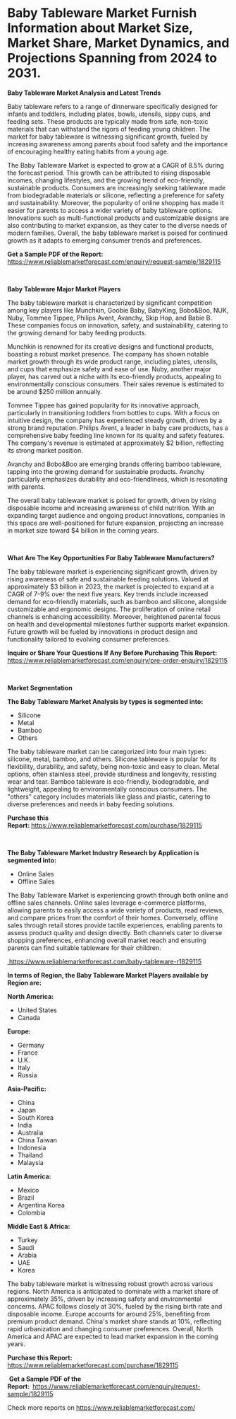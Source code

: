 <p><h1>Baby Tableware Market Furnish Information about Market Size, Market Share, Market Dynamics, and Projections Spanning from 2024 to 2031.</h1></p><p><strong>Baby Tableware Market Analysis and Latest Trends</strong></p>
<p><p>Baby tableware refers to a range of dinnerware specifically designed for infants and toddlers, including plates, bowls, utensils, sippy cups, and feeding sets. These products are typically made from safe, non-toxic materials that can withstand the rigors of feeding young children. The market for baby tableware is witnessing significant growth, fueled by increasing awareness among parents about food safety and the importance of encouraging healthy eating habits from a young age.</p><p>The Baby Tableware Market is expected to grow at a CAGR of 8.5% during the forecast period. This growth can be attributed to rising disposable incomes, changing lifestyles, and the growing trend of eco-friendly, sustainable products. Consumers are increasingly seeking tableware made from biodegradable materials or silicone, reflecting a preference for safety and sustainability. Moreover, the popularity of online shopping has made it easier for parents to access a wider variety of baby tableware options. Innovations such as multi-functional products and customizable designs are also contributing to market expansion, as they cater to the diverse needs of modern families. Overall, the baby tableware market is poised for continued growth as it adapts to emerging consumer trends and preferences.</p></p>
<p><strong>Get a Sample PDF of the Report:&nbsp;</strong> <a href="https://www.reliablemarketforecast.com/enquiry/request-sample/1829115?utm_campaign=1134&utm_medium=2&utm_source=Github&utm_content=ia&utm_term=30122024&utm_id=baby-tableware">https://www.reliablemarketforecast.com/enquiry/request-sample/1829115</a></p>
<p>&nbsp;</p>
<p><strong>Baby Tableware Major Market Players</strong></p>
<p><p>The baby tableware market is characterized by significant competition among key players like Munchkin, Goobie Baby, BabyKing, Bobo&Boo, NUK, Nuby, Tommee Tippee, Philips Avent, Avanchy, Skip Hop, and Babie B. These companies focus on innovation, safety, and sustainability, catering to the growing demand for baby feeding products. </p><p>Munchkin is renowned for its creative designs and functional products, boasting a robust market presence. The company has shown notable market growth through its wide product range, including plates, utensils, and cups that emphasize safety and ease of use. Nuby, another major player, has carved out a niche with its eco-friendly products, appealing to environmentally conscious consumers. Their sales revenue is estimated to be around $250 million annually.</p><p>Tommee Tippee has gained popularity for its innovative approach, particularly in transitioning toddlers from bottles to cups. With a focus on intuitive design, the company has experienced steady growth, driven by a strong brand reputation. Philips Avent, a leader in baby care products, has a comprehensive baby feeding line known for its quality and safety features. The company's revenue is estimated at approximately $2 billion, reflecting its strong market position.</p><p>Avanchy and Bobo&Boo are emerging brands offering bamboo tableware, tapping into the growing demand for sustainable products. Avanchy particularly emphasizes durability and eco-friendliness, which is resonating with parents.</p><p>The overall baby tableware market is poised for growth, driven by rising disposable income and increasing awareness of child nutrition. With an expanding target audience and ongoing product innovations, companies in this space are well-positioned for future expansion, projecting an increase in market size toward $4 billion in the coming years.</p></p>
<p>&nbsp;</p>
<p><strong>What Are The Key Opportunities For Baby Tableware Manufacturers?</strong></p>
<p><p>The baby tableware market is experiencing significant growth, driven by rising awareness of safe and sustainable feeding solutions. Valued at approximately $3 billion in 2023, the market is projected to expand at a CAGR of 7-9% over the next five years. Key trends include increased demand for eco-friendly materials, such as bamboo and silicone, alongside customizable and ergonomic designs. The proliferation of online retail channels is enhancing accessibility. Moreover, heightened parental focus on health and developmental milestones further supports market expansion. Future growth will be fueled by innovations in product design and functionality tailored to evolving consumer preferences.</p></p>
<p><strong>Inquire or Share Your Questions If Any Before Purchasing This Report:</strong> <a href="https://www.reliablemarketforecast.com/enquiry/pre-order-enquiry/1829115?utm_campaign=1134&utm_medium=2&utm_source=Github&utm_content=ia&utm_term=30122024&utm_id=baby-tableware">https://www.reliablemarketforecast.com/enquiry/pre-order-enquiry/1829115</a></p>
<p>&nbsp;</p>
<p><strong>Market Segmentation</strong></p>
<p><strong>The Baby Tableware Market Analysis by types is segmented into:</strong></p>
<p><ul><li>Silicone</li><li>Metal</li><li>Bamboo</li><li>Others</li></ul></p>
<p><p>The baby tableware market can be categorized into four main types: silicone, metal, bamboo, and others. Silicone tableware is popular for its flexibility, durability, and safety, being non-toxic and easy to clean. Metal options, often stainless steel, provide sturdiness and longevity, resisting wear and tear. Bamboo tableware is eco-friendly, biodegradable, and lightweight, appealing to environmentally conscious consumers. The "others" category includes materials like glass and plastic, catering to diverse preferences and needs in baby feeding solutions.</p></p>
<p><strong>Purchase this Report:&nbsp;</strong><a href="https://www.reliablemarketforecast.com/purchase/1829115?utm_campaign=1134&utm_medium=2&utm_source=Github&utm_content=ia&utm_term=30122024&utm_id=baby-tableware">https://www.reliablemarketforecast.com/purchase/1829115</a></p>
<p>&nbsp;</p>
<p><strong>The Baby Tableware Market Industry Research by Application is segmented into:</strong></p>
<p><ul><li>Online Sales</li><li>Offline Sales</li></ul></p>
<p><p>The Baby Tableware Market is experiencing growth through both online and offline sales channels. Online sales leverage e-commerce platforms, allowing parents to easily access a wide variety of products, read reviews, and compare prices from the comfort of their homes. Conversely, offline sales through retail stores provide tactile experiences, enabling parents to assess product quality and design directly. Both channels cater to diverse shopping preferences, enhancing overall market reach and ensuring parents can find suitable tableware for their children.</p></p>
<p><a href="https://www.reliablemarketforecast.com/baby-tableware-r1829115?utm_campaign=1134&utm_medium=2&utm_source=Github&utm_content=ia&utm_term=30122024&utm_id=baby-tableware">&nbsp;https://www.reliablemarketforecast.com/baby-tableware-r1829115</a></p>
<p><strong>In terms of Region, the Baby Tableware Market Players available by Region are:</strong></p>
<p>
    <p> <strong> North America: </strong>
        <ul>
            <li>United States</li>
            <li>Canada</li>
        </ul>
        </p> 
    <p> <strong> Europe: </strong>
        <ul>
            <li>Germany</li>
            <li>France</li>
            <li>U.K.</li>
            <li>Italy</li>
            <li>Russia</li>
        </ul>
        </p> 
    <p> <strong> Asia-Pacific: </strong>
        <ul>
            <li>China</li>
            <li>Japan</li>
            <li>South Korea</li>
            <li>India</li>
            <li>Australia</li>
            <li>China Taiwan</li>
            <li>Indonesia</li>
            <li>Thailand</li>
            <li>Malaysia</li>
        </ul>
        </p> 
    <p> <strong> Latin America: </strong>
        <ul>
            <li>Mexico</li>
            <li>Brazil</li>
            <li>Argentina Korea</li>
            <li>Colombia</li>
        </ul>
        </p> 
    <p> <strong> Middle East & Africa: </strong>
        <ul>
            <li>Turkey</li>
            <li>Saudi</li>
            <li>Arabia</li>
            <li>UAE</li>
            <li>Korea</li>
        </ul>
    </p>
    </p>
<p><p>The baby tableware market is witnessing robust growth across various regions. North America is anticipated to dominate with a market share of approximately 35%, driven by increasing safety and environmental concerns. APAC follows closely at 30%, fueled by the rising birth rate and disposable income. Europe accounts for around 25%, benefiting from premium product demand. China's market share stands at 10%, reflecting rapid urbanization and changing consumer preferences. Overall, North America and APAC are expected to lead market expansion in the coming years.</p></p>
<p><strong>Purchase this Report: </strong><a href="https://www.reliablemarketforecast.com/purchase/1829115?utm_campaign=1134&utm_medium=2&utm_source=Github&utm_content=ia&utm_term=30122024&utm_id=baby-tableware">https://www.reliablemarketforecast.com/purchase/1829115</a></p>
<p>&nbsp;<strong>Get a Sample PDF of the Report:&nbsp;&nbsp;</strong><a href="https://www.reliablemarketforecast.com/enquiry/request-sample/1829115?utm_campaign=1134&utm_medium=2&utm_source=Github&utm_content=ia&utm_term=30122024&utm_id=baby-tableware">https://www.reliablemarketforecast.com/enquiry/request-sample/1829115</a></p>
<p><strong></strong></p>
<p>Check more reports on <a href="https://www.reliablemarketforecast.com/?utm_campaign=1134&utm_medium=2&utm_source=Github&utm_content=ia&utm_term=30122024&utm_id=baby-tableware">https://www.reliablemarketforecast.com/</a></p>